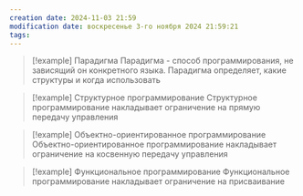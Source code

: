 ```yaml
---
creation date: 2024-11-03 21:59
modification date: воскресенье 3-го ноября 2024 21:59:21
tags:
---
```

>[!example] Парадигма
>Парадигма - способ программирования, не зависящий он конкретного языка.
>Парадигма определяет, какие структуры и когда использовать

>[!example] Структурное программирование
>Структурное программирование накладывает ограничение на прямую передачу управления

>[!example] Объектно-ориентированное программирование
>Объектно-ориентированное программирование накладывает ограничение на косвенную передачу управления

>[!example] Функциональное программирование
>Функциональное программирование накладывает ограничение на присваивание